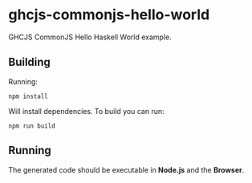 # ghcjs-commonjs-hello-world
GHCJS CommonJS Hello Haskell World example.

## Building
Running:
```
npm install
```
Will install dependencies. To build you can run:
```
npm run build
```

## Running
The generated code should be executable in **Node.js** and the **Browser**.
